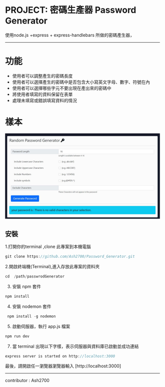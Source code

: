 # PROJECT: 密碼生產器 Password Generator
使用node.js +express + express-handlebars 所做的密碼產生器，
____
# 功能 

* 使用者可以調整產生的密碼長度
* 使用者可以選擇產生的密碼中是否包含大小寫英文字母、數字、符號在內
* 使用者可以選擇哪些字元不要出現在產出來的密碼中
* 將使用者填寫的資料保留在表單
* 處理未填寫或錯誤填寫資料的情況

# 樣本

![](/public/image/demoPicture.JPG)

## 安裝

1.打開你的terminal ,clone 此專案到本機電腦
```jsx
git clone https://github.com/Ash2700/Password_Generator.git 
```
    

2.開啟終端機(Terminal),進入存放此專案的資料夾

```jsx
cd  /path/passwrodGenerator  
```

3. 安裝 npm 套件

```jsx
npm install 
```

4. 安裝 nodemon 套件

```jsx
 npm install -g nodemon 
```

5. 啟動伺服器，執行 app.js 檔案

```jsx
npm run dev
```

7. 當 terminal 出現以下字樣，表示伺服器與資料庫已啟動並成功連結
   
```jsx
express server is started on http://localhost:3000
```
最後，請開啟任一瀏覽器瀏覽器輸入 [http://localhost:3000]
___
contributor : Ash2700

